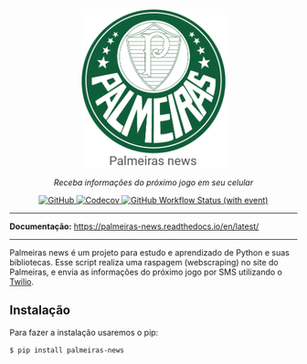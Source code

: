 <div align="center">
    <div>
        <img class="logo" src="docs/assets/palmeiras_news.png" width="50%">
    </div>
    <p>
        <em>Receba informações do próximo jogo em seu celular</em>
    </p>
        <a href="https://github.com/LecoOliveira/Palmeiras_News/blob/main/LICENSE" target="_blank">
        <img alt="GitHub" src="https://img.shields.io/github/license/LecoOliveira/Palmeiras_news?label=License&logo=gnu&style=plastic&color=dark-green">
    </a>
        <a href="https://codecov.io/github/LecoOliveira/Palmeiras_News" target="_blank">
        <img alt="Codecov" src="https://img.shields.io/codecov/c/github/LecoOliveira/Palmeiras_news?label=Coverage&style=plastic&logo=codecov&color=dark-green">
    </a>
        <a href="https://github.com/LecoOliveira/Palmeiras_News/actions" target="_blank">
        <img alt="GitHub Workflow Status (with event)" src="https://img.shields.io/github/actions/workflow/status/LecoOliveira/Palmeiras_news/pipeline.yml?style=plastic&logo=github&label=CI/CD&color=dark-green">
    </a>
</div>

---
**Documentação:** <a href="https://palmeiras-news.readthedocs.io/en/latest/" target="_blank">https://palmeiras-news.readthedocs.io/en/latest/</a>

---
Palmeiras news é um projeto para estudo e aprendizado de Python e suas bibliotecas. Esse script realiza uma raspagem (webscraping) no site do Palmeiras, e envia as informações do próximo jogo por SMS utilizando o <a href="https://www.twilio.com/pt-br" target="_blank">Twilio</a>.

## Instalação

Para fazer a instalação usaremos o pip:

```bash
$ pip install palmeiras-news
```
